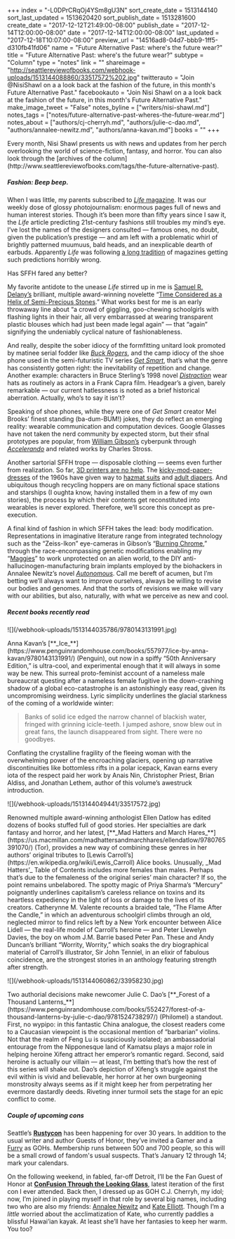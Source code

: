 +++
index = "-L0DPrCRqOj4YSm8gU3N"
sort_create_date = 1513144140
sort_last_updated = 1513620420
sort_publish_date = 1513281600
create_date = "2017-12-12T21:49:00-08:00"
publish_date = "2017-12-14T12:00:00-08:00"
date = "2017-12-14T12:00:00-08:00"
last_updated = "2017-12-18T10:07:00-08:00"
preview_url = "14516ad8-04d7-bbb9-1ff5-d310fb41fd06"
name = "Future Alternative Past: where's the future wear?"
title = "Future Alternative Past: where's the future wear?"
subtype = "Column"
type = "notes"
link = ""
shareimage = "http://seattlereviewofbooks.com/webhook-uploads/1513144088860/33517572%202.jpg"
twitterauto = "Join @NisiShawl on a a look back at the fashion of the future, in this month's Future Alternative Past."
facebookauto = "Join Nisi Shawl on a a look back at the fashion of the future, in this month's Future Alternative Past."
make_image_tweet = "False"
notes_byline = ["writers/nisi-shawl.md"]
notes_tags = ["notes/future-alternative-past-wheres-the-future-wear.md"]
notes_about = ["authors/cj-cherryh.md", "authors/julie-c-dao.md", "authors/annalee-newitz.md", "authors/anna-kavan.md"]
books = ""
+++
<p class="intro">Every month, Nisi Shawl presents us with news and updates from her perch overlooking the world of science-fiction, fantasy, and horror. You can also look through the [archives of the column](http://www.seattlereviewofbooks.com/tags/the-future-alternative-past).</p>

<h5>Fashion: Beep beep.</h5>

When I was little, my parents subscribed to <a href="https://en.wikipedia.org/wiki/Life_(magazine)">_Life_ magazine</a>. It was our weekly dose of glossy photojournalism: enormous pages full of news and human interest stories. Though it’s been more than fifty years since I saw it, the _Life_ article predicting 21st-century fashions still troubles my mind’s eye. I’ve lost the names of the designers consulted &mdash; famous ones, no doubt, given the publication’s prestige &mdash; and am left with a problematic whirl of brightly patterned muumuus, bald heads, and an inexplicable dearth of earbuds. Apparently _Life_ was following [a long tradition](https://www.thecut.com/2015/09/future-fashion-isnt-what-we-thought-be.html) of magazines getting such predictions horribly wrong.

Has SFFH fared any better?

My favorite antidote to the unease _Life_ stirred up in me is [Samuel R. Delany’s](https://www.tor.com/2017/10/10/beyond-sf-the-vast-range-of-samuel-r-delany/) brilliant, multiple award-winning novelette “[Time Considered as a Helix of Semi-Precious Stones](https://www.goodreads.com/book/show/20816141-time-considered-as-a-helix-of-semi-precious-stones).” What works best for me is an early throwaway line about “a crowd of giggling, goo-chewing schoolgirls with flashing lights in their hair, all very embarrassed at wearing transparent plastic blouses which had just been made legal again” &mdash; that “again” signifying the undeniably cyclical nature of fashionableness.

And really, despite the sober idiocy of the formfitting unitard look promoted by matinee serial fodder like [_Buck Rogers_](http://www.imdb.com/title/tt0032290/), and the camp idiocy of the shoe phone used in the semi-futuristic TV series [_Get Smart_](http://www.imdb.com/title/tt0058805/), that’s what the genre has consistently gotten right: the inevitability of repetition and change. Another example: characters in Bruce Sterling’s 1998 novel [_Distraction_](https://boingboing.net/2008/05/17/bruce-sterlings-visi.html) wear hats as routinely as actors in a Frank Capra film. Headgear’s a given, barely remarkable &mdash; our current hatlessness is noted as a brief historical aberration. Actually, who’s to say it isn’t?

Speaking of shoe phones, while they were one of _Get Smart_ creator Mel Brooks’ finest standing (ba-dum-BUM!) jokes, they do reflect an emerging reality: wearable communication and computation devices. Google Glasses have not taken the nerd community by expected storm, but their sfnal prototypes are popular, from [William Gibson’s](https://www.theguardian.com/books/2014/jul/28/william-gibson-neuromancer-cyberpunk-books) cyberpunk through [_Accelerando_](https://en.wikipedia.org/wiki/Accelerando) and related works by Charles Stross.

Another sartorial SFFH trope &mdash; disposable clothing &mdash; seems even further from realization. So far, [3D printers are no help](https://www.wired.com/2017/05/the-shattering-truth-of-3d-printed-clothing/). The [kicky-mod-paper-dresses](http://stylesixties.blogspot.com/2013/12/a-brief-history-of-paper-dress.html) of the 1960s have given way to [hazmat suits](https://www.grainger.com/category/disposable-and-chemical-resistant-clothing/safety/ecatalog/N-iol) and [adult diapers](https://www.walmart.com/c/kp/disposable-underwear). And ubiquitous though recycling hoppers are on many fictional space stations and starships (I oughta know, having installed them in a few of my own stories), the process by which their contents get reconstituted into wearables is never explored. Therefore, we’ll score this concept as pre-execution.

A final kind of fashion in which SFFH takes the lead: body modification. Representations in imaginative literature range from integrated technology such as the “Zeiss-Ikon” eye-cameras in Gibson’s “[Burning Chrome](https://en.wikipedia.org/wiki/Burning_Chrome),” through the race-encompassing genetic modifications enabling my “[Maggies](http://www.isfdb.org/cgi-bin/title.cgi?948385)” to work unprotected on an alien world, to the DIY anti-hallucinogen-manufacturing brain implants employed by the biohackers in Annalee Newitz’s novel [_Autonomous_](https://us.macmillan.com/autonomous/annaleenewitz/9780765392077/). Call me bereft of acumen, but I’m betting we’ll always want to improve ourselves, always be willing to revise our bodies and genomes. And that the sorts of revisions we make will vary with our abilities, but also, naturally, with what we perceive as new and cool.


<div class="break"></div>

<h5>Recent books recently read</h5>

<p class="image-left">![](/webhook-uploads/1513144035786/9780143131991.jpg)</p>

<p class="noindent">
Anna Kavan’s [**_Ice_**](https://www.penguinrandomhouse.com/books/557977/ice-by-anna-kavan/9780143131991/) (Penguin), out now in a spiffy “50th Anniversary Edition,” is ultra-cool, and experimental enough that it will always in some way be new. This surreal proto-feminist account of a nameless male bureaucrat questing after a nameless female fugitive in the down-crashing shadow of a global eco-catastrophe is an astonishingly easy read, given its uncompromising weirdness. Lyric simplicity underlines the glacial starkness of the coming of a worldwide winter:
</p>

<blockquote>
Banks of solid ice edged the narrow channel of blackish water, fringed with grinning icicle-teeth. I jumped ashore, snow blew out in great fans, the launch disappeared from sight. There were no goodbyes.
</blockquote>

Conflating the crystalline fragility of the fleeing woman with the overwhelming power of the encroaching glaciers, opening up narrative discontinuities like bottomless rifts in a polar icepack, Kavan earns every iota of the respect paid her work by Anais Nin, Christopher Priest, Brian Aldiss, and Jonathan Lethem, author of this volume’s awestruck introduction.

<p class="break"></p>

<p class="image-left">![](/webhook-uploads/1513144049441/33517572.jpg)</p>

<p class="noindent">
Renowned multiple award-winning anthologist Ellen Datlow has edited dozens of books stuffed full of good stories. Her specialties are dark fantasy and horror, and her latest, [**_Mad Hatters and March Hares_**](https://us.macmillan.com/madhattersandmarchhares/ellendatlow/9780765391070/) (Tor), provides a new way of combining these genres in her authors’ original tributes to [Lewis Carroll’s](https://en.wikipedia.org/wiki/Lewis_Carroll) Alice books. Unusually, _Mad Hatters’_ Table of Contents includes more females than males. Perhaps that’s due to the femaleness of the original series’ main character? If so, the point remains unbelabored. The spotty magic of Priya Sharma’s “Mercury” poignantly underlines capitalism’s careless reliance on toxins and its heartless expediency in the light of loss or damage to the lives of its creators. Catherynne M. Valente recounts a braided tale, “The Flame After the Candle,” in which an adventurous schoolgirl climbs through an old, neglected mirror to find relics left by a New York encounter between Alice Lidell &mdash; the real-life model of Carroll’s heroine &mdash; and Peter Llewelyn Davies, the boy on whom J.M. Barrie based Peter Pan. These and Andy Duncan’s brilliant “Worrity, Worrity,” which soaks the dry biographical material of Carroll’s illustrator, Sir John Tenniel, in an elixir of fabulous coincidence, are the strongest stories in an anthology featuring strength after strength.
</p>

<p class="break"></p>

<p class="image-left">![](/webhook-uploads/1513144060862/33958230.jpg)</p>

<p class="noindent">
Two authorial decisions make newcomer Julie C. Dao’s [**_Forest of a Thousand Lanterns_**](https://www.penguinrandomhouse.com/books/552427/forest-of-a-thousand-lanterns-by-julie-c-dao/9781524738297/) (Philomel) a standout. First, no wypipo: in this fantastic China analogue, the closest readers come to a Caucasian viewpoint is the occasional mention of “barbarian” violins. Not that the realm of Feng Lu is suspiciously isolated; an ambassadorial entourage from the Nipponesque land of Kamatsu plays a major role in helping heroine Xifeng attract her emperor’s romantic regard. Second, said heroine is actually our villain &mdash; at least, I’m betting that’s how the rest of this series will shake out. Dao’s depiction of Xifeng’s struggle against the evil within is vivid and believable, her horror at her own burgeoning monstrosity always seems as if it might keep her from perpetrating her evermore dastardly deeds. Riveting inner turmoil sets the stage for an epic conflict to come.
</p>

<div class="break"></div>

<h5>Couple of upcoming cons</h5>

Seattle’s [**Rustycon**](http://www.rustycon.com/index.html) has been happening for over 30 years. In addition to the usual writer and author Guests of Honor, they’ve invited a Gamer and a [Furry](https://en.wikipedia.org/wiki/Furry_fandom) as GOHs. Membership runs between 500 and 700 people, so this will be a small crowd of fandom's usual suspects. That’s January 12 through 14; mark your calendars.

<div class="break"></div>

On the following weekend, in fabled, far-off Detroit, I’ll be the Fan Guest of Honor at [**ConFusion Through the Looking Glass**](http://2018.confusionsf.org), latest iteration of the first con I ever attended. Back then, I dressed up as GOH C.J. Cherryh, my idol; now, I’m joined in playing myself in that role by several big names, including two who are also my friends: [Annalee Newitz](https://en.wikipedia.org/wiki/Annalee_Newitz) and [Kate Elliott](http://www.kateelliott.com/). Though I’m a _little_ worried about the acclimatization of Kate, who currently paddles a blissful Hawai’ian kayak. At least she’ll have her fantasies to keep her warm. You too?